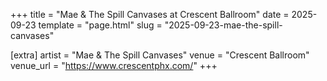 +++
title = "Mae & The Spill Canvases at Crescent Ballroom"
date = 2025-09-23
template = "page.html"
slug = "2025-09-23-mae-the-spill-canvases"

[extra]
artist = "Mae & The Spill Canvases"
venue = "Crescent Ballroom"
venue_url = "https://www.crescentphx.com/"
+++

